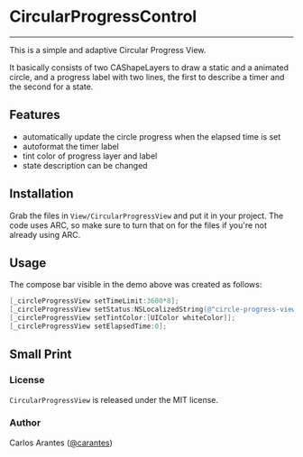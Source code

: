 # CircularProgressControl

***

This is a simple and adaptive Circular Progress View.

It basically consists of two CAShapeLayers to draw a static and a animated circle, and a progress label with two lines, the first to describe a timer and the second for a state.


## Features

- automatically update the circle progress when the elapsed time is set
- autoformat the timer label 
- tint color of progress layer and label
- state description can be changed

## Installation

Grab the files in `View/CircularProgressView` and put it in your
project. The code uses ARC, so make sure to turn that on for the files if you're
not already using ARC.

## Usage

The compose bar visible in the demo above was created as follows:

```objectivec
[_circleProgressView setTimeLimit:3600*8];
[_circleProgressView setStatus:NSLocalizedString(@"circle-progress-view.status-not-started", nil)];
[_circleProgressView setTintColor:[UIColor whiteColor]];
[_circleProgressView setElapsedTime:0];
```

## Small Print

### License

`CircularProgressView` is released under the MIT license.

### Author

Carlos Arantes ([@carantes](http://twitter.com/carantes))
